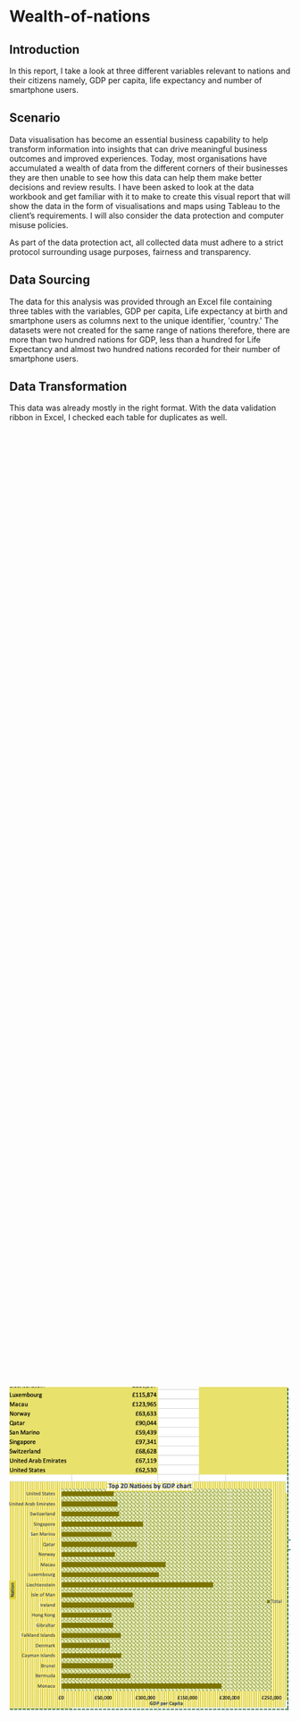 # Wealth-of-nations

<h2>Introduction</h2>
In this report, I take a look at three different variables relevant to nations and their citizens namely, GDP per capita, life expectancy and number of smartphone users. 

<h2> Scenario</h2>
Data visualisation has become an essential business capability to help transform information into insights that can drive meaningful business outcomes and improved experiences. Today, most organisations have accumulated a wealth of data from the different corners of their businesses they are then unable to see how this data can help them make better decisions and review results.
I have been asked to look at the data workbook and get familiar with it to make to create this visual report that will show the data in the form of visualisations and maps using Tableau to the client’s requirements. I will also consider the data protection and computer misuse policies. 
<br>

As part of the data protection act, all collected data must adhere to a strict protocol surrounding usage purposes, fairness and transparency. 

<h2> Data Sourcing</h2>
The data for this analysis was provided through an Excel file containing three tables with the variables, GDP per capita, Life expectancy at birth and smartphone users as columns next to the unique identifier, 'country.' The datasets were not created for the same range of nations therefore, there are more than two hundred nations for GDP, less than a hundred for Life Expectancy and almost two hundred nations recorded for their number of smartphone users. 

<h2> Data Transformation</h2>
This data was already mostly in the right format. With the data validation ribbon in Excel, I checked each table for duplicates as well.
<br>
<br>

<div style="display: flex; justify-content: center; align-items: center; height: 100vh;">
<img src="https://github.com/jdasia/Wealth-of-nations/blob/main/assets/Top20GDP_filtered.png", align="center", style="display: block; amrgin: 0 auto;" >
</div>

I filtered the GDP per capita table using a pivot table to get all records for the year, 2019 and also for the top 20. After this I was ready to create some visualisations to investigate any possible relations between GDP per capita and the rest of the data.

<h2> Analysis and Visualisation</h2>
In Tableau I linked all three tables together based on the respective field names for nation(s).
Analysis required an assessment of the relationships between GDP per capita and the other two variables to find out if there were any clear relationships between them. This formed the most insightful part of the analysis after investigating GDP by filtering for the top 20 nations. 

<div style="display: flex; justify-content: center; align-items: center; height: 100vh;">
<img src="https://github.com/jdasia/Wealth-of-nations/blob/main/assets/top20GDP_bars.png", align="center", style="display: block; amrgin: 0 auto;" >
</div>
<br>


In the bar chart above, it is easy to make observations on the top twenty nations sorted in descending order. Monaco is first with the greatest GDP per capita. At the other end is Denmark at postition 20 in the sort. 
<br>
<div style="display: flex; justify-content: center; align-items: center; height: 100vh;">
<img src="https://github.com/jdasia/Wealth-of-nations/blob/main/assets/GDP_LifeX.png", align="center", style="display: block; amrgin: 0 auto;" >
</div>

<h4> Comparing levels of GDP by life expectancy</h4>
<br>
With an idea of the top nations competing for GDP per capita, I sought to investigate the relationship between GDP per capita and life expectancy. To assess these properties, it may be good to use a logarithmic scale for GDP and keep life expectancy the same. This changed the shape of the data to allow for easy identification of any trends or outliers. 
<br>
<br>
On making any selection of the square plots, the key variables being examined can be seen in the tooltip as shown in the image. 'Rwanda' is seen to have a GDP per capita value of '2227' and a life expectancty of about sixty-nine. At the edge of it's GDP per capits level on the chart, it can de deduced that the selected nation is in the upper percentile of life expectancy for nations around the same level of GDP. 
<br>
<br>
A more obvious trend is the increase in life expectancy as GDP per capita appreciates. At the top of this chart is 'Liechtenstein', the highest GDP per capita in the bar chart exempting 'Monaco'. Closer to the end of the the x-axis with a value of about '80.70', it can be deduced that life expectancy increases with GDP. 
Just below, 'Liechstenstein', 'Luxemborg' is plotted further to the right of the x-axis with a greater life expectancy, hovering at the top of the GDP axis. Singapore to the right of 'Luxemborg' has a greater life expectancy although its GDP falters a bit at 97341 GDP per capita. 'Singapore' is in the upper percentile both in the overall chart and at its GDP range. 

<br>
<h4> GDP per capita by count of smartphone users</h4>
<div style="display: flex; justify-content: center; align-items: center; height: 100vh;">
<img src="https://github.com/jdasia/Wealth-of-nations/blob/main/assets/GDP_Smartphones.png", align="center", style="display: block; amrgin: 0 auto;" >
</div>






























